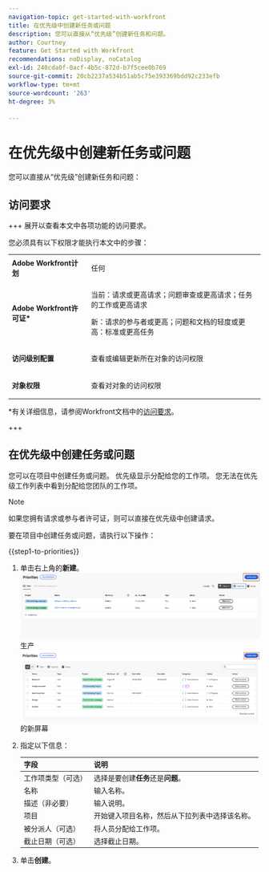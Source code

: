 ```yaml
---
navigation-topic: get-started-with-workfront
title: 在优先级中创建新任务或问题
description: 您可以直接从“优先级”创建新任务和问题。
author: Courtney
feature: Get Started with Workfront
recommendations: noDisplay, noCatalog
exl-id: 240cda0f-0acf-4b5c-872d-b7f5cee0b769
source-git-commit: 20cb2237a534b51ab5c75e393369bdd92c233efb
workflow-type: tm+mt
source-wordcount: '263'
ht-degree: 3%

---
```


# 在优先级中创建新任务或问题

您可以直接从“优先级”创建新任务和问题：

## 访问要求

+++ 展开以查看本文中各项功能的访问要求。

您必须具有以下权限才能执行本文中的步骤：

<table style="table-layout:auto"> 
 <col> 
 </col> 
 <col> 
 </col> 
 <tbody> 
  <tr> 
   <td role="rowheader"><strong>Adobe Workfront计划</strong></td> 
   <td> <p>任何</p> </td> 
  </tr> 
  <tr> 
   <td role="rowheader"><strong>Adobe Workfront许可证*</strong></td> 
   <td> 
   <p>当前：请求或更高请求；问题审查或更高请求；任务的工作或更高请求</p>
   <p>新：请求的参与者或更高；问题和文档的轻度或更高：标准或更高任务</p> 
   </td> 
  </tr> 
  <tr> 
   <td role="rowheader"><strong>访问级别配置</strong></td> 
   <td> <p>查看或编辑更新所在对象的访问权限</p></td> 
  </tr> 
  <tr> 
   <td role="rowheader"><strong>对象权限</strong></td> 
   <td> <p>查看对对象的访问权限</p></td> 
  </tr> 
 </tbody> 
</table>

*有关详细信息，请参阅Workfront文档中的[访问要求](/help/quicksilver/administration-and-setup/add-users/access-levels-and-object-permissions/access-level-requirements-in-documentation.md)。

+++

## 在优先级中创建任务或问题

您可以在项目中创建任务或问题。 优先级显示分配给您的工作项。 您无法在优先级工作列表中看到分配给您团队的工作项。

>[!NOTE]
>
>如果您拥有请求或参与者许可证，则可以直接在优先级中创建请求。

要在项目中创建任务或问题，请执行以下操作：

{{step1-to-priorities}}

1. 单击右上角的&#x200B;**新建**。
   ![](assets/create-new.png)
生产![](assets/create-new--.png)的新屏幕
1. 指定以下信息：

   | 字段 | 说明 |
   |---------------|-------------|
   | 工作项类型（可选） | 选择是要创建&#x200B;**任务**&#x200B;还是&#x200B;**问题**。 |
   | 名称 | 输入名称。 |
   | 描述（非必要） | 输入说明。 |
   | 项目 | 开始键入项目名称，然后从下拉列表中选择该名称。 |
   | 被分派人（可选） | 将人员分配给工作项。 |
   | 截止日期（可选） | 选择截止日期。 |

1. 单击&#x200B;**创建**。
